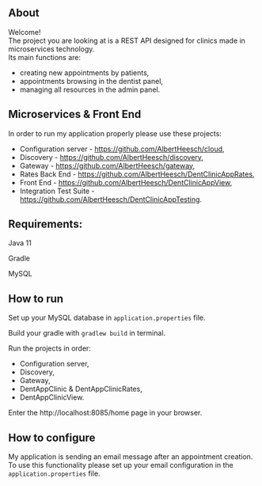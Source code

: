 ## About
Welcome!  
The project you are looking at is a REST API designed for clinics made in microservices technology.  
Its main functions are:  
- creating new appointments by patients,
- appointments browsing in the dentist panel,
- managing all resources in the admin panel.

## Microservices & Front End
In order to run my application properly please use these projects:  
- Configuration server - https://github.com/AlbertHeesch/cloud,
- Discovery - https://github.com/AlbertHeesch/discovery,
- Gateway - https://github.com/AlbertHeesch/gateway,
- Rates Back End - https://github.com/AlbertHeesch/DentClinicAppRates,
- Front End - https://github.com/AlbertHeesch/DentClinicAppView,
- Integration Test Suite - https://github.com/AlbertHeesch/DentClinicAppTesting.

## Requirements:  

Java 11

Gradle

MySQL

## How to run
Set up your MySQL database in `application.properties` file.

Build your gradle with `gradlew build` in terminal.

Run the projects in order:  
- Configuration server,
- Discovery,
- Gateway,
- DentAppClinic & DentAppClinicRates,
- DentAppClinicView.

Enter the http://localhost:8085/home page in your browser.

## How to configure
My application is sending an email message after an appointment creation.  
To use this functionality please set up your email configuration in the `application.properties` file. 

